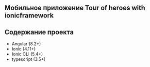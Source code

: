 ## Мобильное приложение Tour of heroes with ionicframework

## Содержание проекта
- Angular (8.2+)
- Ionic (4.11+)
- Ionic CLI (5.4+)
- typescript (3.5+)
